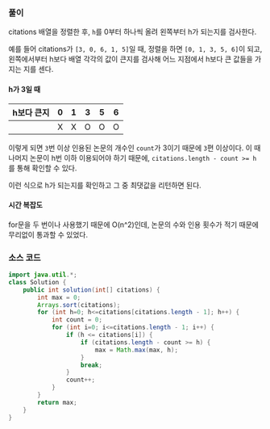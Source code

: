 ### 풀이
citations 배열을 정렬한 후, `h`를 0부터 하나씩 올려 왼쪽부터 h가 되는지를 검사한다.

예를 들어 citations가 `[3, 0, 6, 1, 5]`일 때, 정렬을 하면 `[0, 1, 3, 5, 6]`이 되고, 왼쪽에서부터 h보다 배열 각각의 값이 큰지를 검사해 어느 지점에서 h보다 큰 값들을 가지는 지를 센다.

#### h가 3일 때

|h보다 큰지|0|1|3|5|6|
|-|-|-|-|-|-|
| |X|X|O|O|O|


이렇게 되면 `3`번 이상 인용된 논문의 개수인 `count`가 3이기 때문에 `3`편 이상이다.
이 때 나머지 논문이 h번 이하 이용되어야 하기 때문에, `citations.length - count >= h`를 통해 확인할 수 있다.

이런 식으로 h가 되는지를 확인하고 그 중 최댓값을 리턴하면 된다.

#### 시간 복잡도
for문을 두 번이나 사용했기 때문에 O(n^2)인데, 논문의 수와 인용 횟수가 적기 때문에 무리없이 통과할 수 있었다.

### 소스 코드

```java
import java.util.*;
class Solution {
    public int solution(int[] citations) {
        int max = 0;
        Arrays.sort(citations);
        for (int h=0; h<=citations[citations.length - 1]; h++) {
            int count = 0;
            for (int i=0; i<=citations.length - 1; i++) {
                if (h <= citations[i]) {
                    if (citations.length - count >= h) {
                        max = Math.max(max, h);
                    }
                    break;
                }
                count++;
            }
        }
        return max;
    }
}
```
